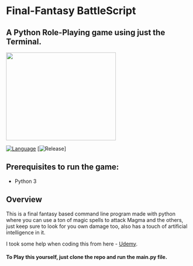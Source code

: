 # Final-Fantasy BattleScript

## A Python Role-Playing game using just the Terminal.
<img src ="https://user-images.githubusercontent.com/54435702/80743495-ad4ba000-8b3a-11ea-94ed-254475618971.PNG" width ="300" height="240" />

[![Language](https://img.shields.io/badge/language-python-blue.svg?style=flat)](https://www.python.org)
[![Release](https://img.shields.io/badge/release-v1.0-orange.svg?style=flat)]

 ## Prerequisites to run the game:
 
 + Python 3
 
 ## Overview
 
 This is a final fantasy based command line program made with python where you can use a ton of magic spells to attack Magma and the others, just keep sure to look for you own damage too, also has a touch of artificial intelligence in it.
 
I took some help when coding this from here - [Udemy](https://www.udemy.com/course/python-complete/).
 
 #### To Play this yourself, just clone the repo and run the main.py file.
 
